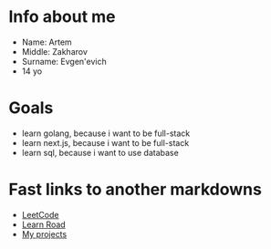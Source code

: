 # Info about me

* Name: Artem
* Middle: Zakharov
* Surname: Evgen'evich
* 14 yo

# Goals

* learn golang, because i want to be full-stack
* learn next.js, because i want to be full-stack
* learn sql, because i want to use database

# Fast links to another markdowns

 * [LeetCode](LeetCode/readme.md)
 * [Learn Road](learn-road/readme.md)
 * [My projects](projects/readme.md)
